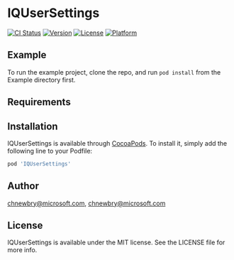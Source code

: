 # IQUserSettings

[![CI Status](http://img.shields.io/travis/chnewbry@microsoft.com/IQUserSettings.svg?style=flat)](https://travis-ci.org/chnewbry@microsoft.com/IQUserSettings)
[![Version](https://img.shields.io/cocoapods/v/IQUserSettings.svg?style=flat)](http://cocoapods.org/pods/IQUserSettings)
[![License](https://img.shields.io/cocoapods/l/IQUserSettings.svg?style=flat)](http://cocoapods.org/pods/IQUserSettings)
[![Platform](https://img.shields.io/cocoapods/p/IQUserSettings.svg?style=flat)](http://cocoapods.org/pods/IQUserSettings)

## Example

To run the example project, clone the repo, and run `pod install` from the Example directory first.

## Requirements

## Installation

IQUserSettings is available through [CocoaPods](http://cocoapods.org). To install
it, simply add the following line to your Podfile:

```ruby
pod 'IQUserSettings'
```

## Author

chnewbry@microsoft.com, chnewbry@microsoft.com

## License

IQUserSettings is available under the MIT license. See the LICENSE file for more info.

